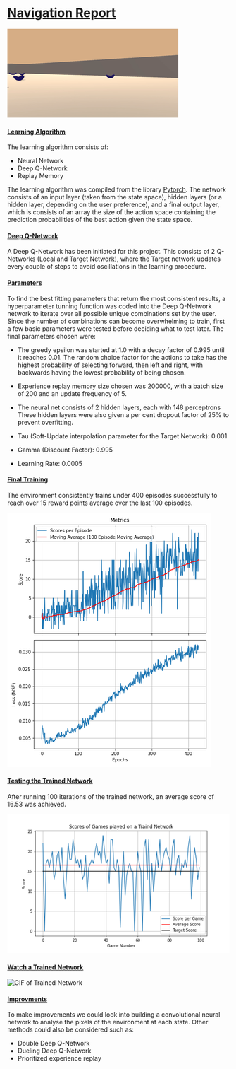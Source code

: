 # <u>Navigation Report</u>

![GIF of Trained Network](Images/BananaAnimation1.gif)


#### <u>Learning Algorithm</u>
The learning algorithm consists of:
- Neural Network
- Deep Q-Network
- Replay Memory


The learning algorithm was compiled from the library [Pytorch](https://pytorch.org/). The network consists of an input layer (taken from the state space), hidden layers (or a hidden layer, depending on the user preference), and a final output layer, which is consists of an array the size of the action space containing the prediction probabilities of the best action given the state space. 

#### <u>Deep Q-Network</u>
A Deep Q-Network has been initiated for this project. This consists of 2 Q-Networks (Local and Target Network), where the Target network updates every couple of steps to avoid oscillations in the learning procedure.


#### <u>Parameters</u>
To find the best fitting parameters that return the most consistent results, a hyperparameter tunning function was coded into the Deep Q-Network network to iterate over all possible unique combinations set by the user. Since the number of combinations can become overwhelming to train, first a few basic parameters were tested before deciding what to test later. The final parameters chosen were:


- The greedy epsilon was started at 1.0 with a decay factor of 0.995 until it reaches 0.01. The random choice factor for the actions to take has the highest probability of selecting forward, then left and right, with backwards having the lowest probability of being chosen.

- Experience replay memory size chosen was 200000, with a batch size of 200 and an update frequency of 5.
- The neural net consists of 2 hidden layers, each with 148 perceptrons These hidden layers were also given a per cent dropout factor of 25% to prevent overfitting.
- Tau (Soft-Update interpolation parameter for the Target Network): 0.001
- Gamma (Discount Factor): 0.995
- Learning Rate: 0.0005


#### <u>Final Training</u>

The environment consistently trains under 400 episodes successfully to reach over 15 reward points average over the last 100 episodes.

![GIF of Trained Network](Images/AverageScoreLoss.png)


#### <u>Testing the Trained Network</u>
After running 100 iterations of the trained network, an average score of 16.53 was achieved.

![GIF of Trained Network](Images/TainedNetworkScores.png)

#### <u>Watch a Trained Network</u>
![GIF of Trained Network](Images/BananaAnimation2.gif)

#### <u>Improvments</u>

To make improvements we could look into building a convolutional neural network to analyse the pixels of the environment at each state. Other methods could also be considered such as:
- Double Deep Q-Network
- Dueling Deep Q-Network
- Prioritized experience replay






